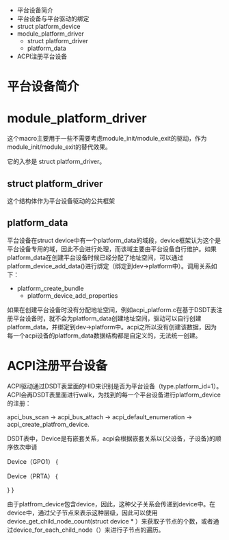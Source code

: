 + 平台设备简介
+ 平台设备与平台驱动的绑定
+ struct platform_device
+ module_platform_driver
   + struct platform_driver
   + platform_data
+ ACPI注册平台设备

# 平台设备简介

# module_platform_driver
这个macro主要用于一些不需要考虑module_init/module_exit的驱动，作为module_init/module_exit的替代效果。

它的入参是 struct platform_driver。

## struct platform_driver
这个结构体作为平台设备驱动的公共框架

## platform_data
平台设备在struct device中有一个platform_data的域段，device框架认为这个是平台设备专用的域，因此不会进行处理，而该域主要由平台设备自行维护。如果platform_data在创建平台设备时候已经分配了地址空间，可以通过platform_device_add_data()进行绑定（绑定到dev->platform中）。调用关系如下：
+ platform_create_bundle
   + platform_device_add_properties
   
如果在创建平台设备时没有分配地址空间，例如acpi_platform.c在基于DSDT表注册平台设备时，就不会为platform_data创建地址空间，驱动可以自行创建platform_data，并绑定到dev->platform中。acpi之所以没有创建该数据，因为每一个acpi设备的platform_data数据结构都是自定义的，无法统一创建。

# ACPI注册平台设备
ACPI驱动通过DSDT表里面的HID来识别是否为平台设备（type.platform_id=1）。ACPI会再DSDT表里面进行walk，为找到的每一个平台设备进行platform_device的注册：

apci_bus_scan
-> acpi_bus_attach
   -> acpi_default_enumeration
      -> acpi_create_platfrom_device.
      
DSDT表中，Device是有嵌套关系，acpi会根据嵌套关系以{父设备，子设备}的顺序依次申请

Device（GPO1） {

   Device（PRTA） {
   
   }
}

由于platfrom_device包含device，因此，这种父子关系会传递到device中。在device中，通过父子节点来表示这种层级，因此可以使用device_get_child_node_count(struct device * ）来获取子节点的个数，或者通过device_for_each_child_node（）来进行子节点的遍历。
